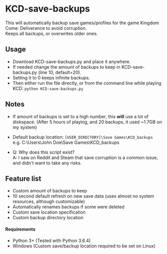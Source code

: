 # KCD-save-backups
This will automatically backup save games/profiles for the game Kingdom Come: Deliverance to avoid corruption.  
Keeps all backups, or overwrites older ones.

## Usage
* Download KCD-save-backups.py and place it anywhere.
* If needed change the amount of backups to keep in KCD-save-backups.py (line 10, default=20).  
* Setting it to 0 keeps infinite backups.  
* Then either run the file directly, or from the command line while playing KCD: `python KCD-save-backups.py`


## Notes
* If amount of backups is set to a high number, this **will** use a lot of diskspace. (After 5 hours of playing, and 20 backups, it used ~1.7GB on my system)  

* Default backup location: `[USER_DIRECTORY]\Save Games\KCD_backups`  
e.g. C:\Users\John Doe\Save Games\KCD_backups

* Q: Why does this script exist?  
A: I saw on Reddit and Steam that save corruption is a common issue, and didn't want to take any risks.

## Feature list
* Custom amount of backups to keep
* 10 second default refresh on new save data (uses almost no system resources, although customizable)
* Automatically renames backups if some were deleted
* Custom save location specification
* Custom backup directory location

#### Requirements
* Python 3+ (Tested with Python 3.6.4)
* Windows (Custom save/backup location required to be set on Linux)